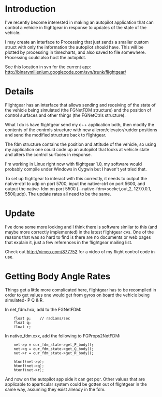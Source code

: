# Introduction #

I've recently become interested in making an autopilot application that can control a vehicle in flightgear in response to updates of the state of the vehicle.

I may create an interface to Processing that just sends a smaller custom struct with only the information the autopilot should have.  This will be plotted by processing in timecharts, and also saved to file somewhere.  Processing could also host the autopilot.

See this location in svn for the current app:
http://binarymillenium.googlecode.com/svn/trunk/flightgear/

# Details #

Flightgear has an interface that allows sending and receiving of the state of the vehicle being simulated (the FGNetFDM structure) and the position of control surfaces and other things (the FGNetCtrls structure).

What I do is have flightgear send my c++ application both, then modify the contents of the controls structure with new aileron/elevator/rudder positions and send the modified structure back to flightgear.

The fdm structure contains the position and attitude of the vehicle, so using my application one could code up an autopilot that looks at vehicle state and alters the control surfaces in response.

I'm working in Linux right now with flightgear 1.0, my software would probably compile under Windows in Cygwin but I haven't yet tried that.

To set up flightgear to interact with this correctly, it needs to output the native-ctrl to udp on port 5700, input the native-ctrl on port 5600, and output the native-fdm on port 5500 (--native-fdm=socket,out,2, 127.0.0.1, 5500,udp).  The update rates all need to be the same.


# Update #

I've done some more looking and I think there is software similar to this (and maybe more correctly implemented) in the latest flightgear cvs.  One of the reasons that was so hard to find is there are no documents or web pages that explain it, just a few references in the flightgear mailing list.

Check out http://vimeo.com/877752 for a video of my flight control code in use.

# Getting Body Angle Rates #

Things get a little more complicated here, flightgear has to be recompiled in order to get values one would get from gyros on board the vehicle being simulated- P Q & R.

In net\_fdm.hxx, add to the FGNetFDM:

```
    float p;    // radians/sec
    float q;
    float r;
```

In native\_fdm.cxx, add the following to FGProps2NetFDM:

```
    net->p = cur_fdm_state->get_P_body();
    net->q = cur_fdm_state->get_Q_body();
    net->r = cur_fdm_state->get_R_body();

    htonf(net->p);
    htonf(net->q);
    htonf(net->r);
```

And now on the autopilot app side it can get pqr.  Other values that are applicable to aparticular system could be gotten out of flightgear in the same way, assuming they exist already in the fdm.